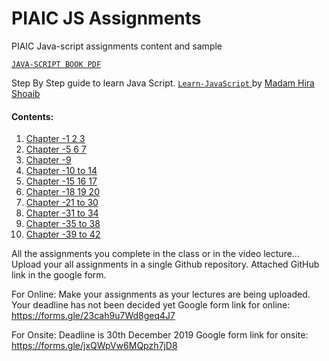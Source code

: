 # PIAIC JS Assignments
PIAIC Java-script assignments content and sample

[```JAVA-SCRIPT BOOK PDF``` ](JavaScriptBook.pdf)

Step By Step guide to learn Java Script.
[```Learn-JavaScript``` ](https://github.com/hirashoaib/learn-javascript)
by [Madam Hira Shoaib](https://github.com/hirashoaib/)

#### Contents:
  1. [Chapter -1 2 3](ch_1_2_3/README.md)
  2. [Chapter -5 6 7](ch_5_6_7/README.md)
  3. [Chapter -9](ch_9/README.md)
  4. [Chapter -10 to 14](ch_10_to_14/README.md)
  4. [Chapter -15 16 17](ch_15_16_17/README.md)
  4. [Chapter -18 19 20](ch_18_19_20/README.md)
  5. [Chapter -21 to 30](ch_21_to_30/README.md)
  5. [Chapter -31 to 34](ch_31_to_34/README.md)
  6. [Chapter -35 to 38](ch_35_to_38/README.md)
  6. [Chapter -39 to 42](ch_39_to_42/README.md)
  
  
All the assignments you complete in the class or in the video lecture...
Upload your all assignments in a single Github repository.
Attached GitHub link in the google form.

For Online: Make your assignments as your lectures are being uploaded. Your deadline has not been decided yet
Google form link for online:
https://forms.gle/23cah9u7Wd8geq4J7

For Onsite: Deadline is 30th December 2019
Google form link for onsite:
https://forms.gle/jxQWpVw6MQpzh7jD8
